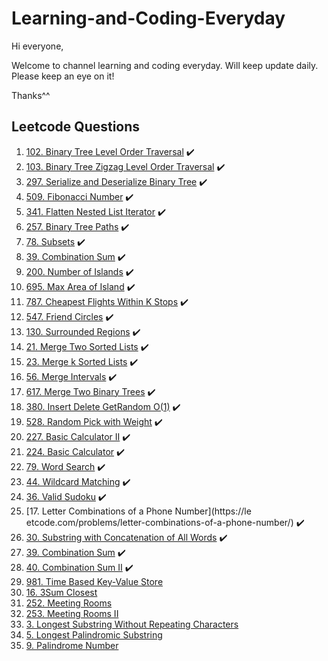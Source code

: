 # Learning-and-Coding-Everyday
Hi everyone,

Welcome to channel learning and coding everyday. Will keep update daily. Please keep an eye on it! 

Thanks^^

## Leetcode Questions
1. [102. Binary Tree Level Order Traversal](https://leetcode.com/problems/binary-tree-level-order-traversal/description/) :heavy_check_mark:
1. [103. Binary Tree Zigzag Level Order Traversal](https://leetcode.com/problems/binary-tree-zigzag-level-order-traversal/description/) :heavy_check_mark:
1. [297. Serialize and Deserialize Binary Tree](https://leetcode.com/problems/serialize-and-deserialize-binary-tree/description/) :heavy_check_mark:
1. [509. Fibonacci Number](https://leetcode.com/problems/fibonacci-number/) :heavy_check_mark:
1. [341. Flatten Nested List Iterator](https://leetcode.com/problems/flatten-nested-list-iterator/) :heavy_check_mark:
1. [257. Binary Tree Paths](https://leetcode.com/problems/binary-tree-paths/) :heavy_check_mark:
1. [78. Subsets](https://leetcode.com/problems/subsets/) :heavy_check_mark:
1. [39. Combination Sum](https://leetcode.com/problems/combination-sum/) :heavy_check_mark:
1. [200. Number of Islands](https://leetcode.com/problems/number-of-islands/) :heavy_check_mark:
1. [695. Max Area of Island](https://leetcode.com/problems/max-area-of-island/) :heavy_check_mark:
1. [787. Cheapest Flights Within K Stops](https://leetcode.com/problems/cheapest-flights-within-k-stops/) :heavy_check_mark:
1. [547. Friend Circles](https://leetcode.com/problems/friend-circles/) :heavy_check_mark:
1. [130. Surrounded Regions](https://leetcode.com/problems/surrounded-regions/) :heavy_check_mark:
1. [21. Merge Two Sorted Lists](https://leetcode.com/problems/merge-two-sorted-lists/) :heavy_check_mark:
1. [23. Merge k Sorted Lists](https://leetcode.com/problems/merge-k-sorted-lists/) :heavy_check_mark:
1. [56. Merge Intervals](https://leetcode.com/problems/merge-intervals/) :heavy_check_mark:
1. [617. Merge Two Binary Trees]() :heavy_check_mark:
1. [380. Insert Delete GetRandom O(1)](https://leetcode.com/problems/insert-delete-getrandom-o1/) :heavy_check_mark:
1. [528. Random Pick with Weight](https://leetcode.com/problems/random-pick-with-weight/) :heavy_check_mark:
1. [227. Basic Calculator II](https://leetcode.com/problems/basic-calculator-ii/) :heavy_check_mark:
1. [224. Basic Calculator](https://leetcode.com/problems/basic-calculator/) :heavy_check_mark:
1. [79. Word Search](https://leetcode.com/problems/word-search/) :heavy_check_mark:
1. [44. Wildcard Matching](https://leetcode.com/problems/wildcard-matching/) :heavy_check_mark:
1. [36. Valid Sudoku](https://leetcode.com/problems/valid-sudoku/) :heavy_check_mark:
1. [17. Letter Combinations of a Phone Number](https://le
etcode.com/problems/letter-combinations-of-a-phone-number/)  :heavy_check_mark:
1. [30. Substring with Concatenation of All Words](https://leetcode.com/problems/substring-with-concatenation-of-all-words/)  :heavy_check_mark:
1. [39. Combination Sum](https://leetcode.com/problems/combination-sum/)  :heavy_check_mark:
1. [40. Combination Sum II](https://leetcode.com/problems/combination-sum-ii/)  :heavy_check_mark:
1. [981. Time Based Key-Value Store](https://leetcode.com/problems/time-based-key-value-store/description/)
1. [16. 3Sum Closest](https://leetcode.com/problems/3sum-closest/description/)
1. [252. Meeting Rooms](https://www.cnblogs.com/grandyang/p/5240774.html)
1. [253. Meeting Rooms II](https://www.cnblogs.com/grandyang/p/5244720.html)
1. [3. Longest Substring Without Repeating Characters](https://leetcode.com/problems/longest-substring-without-repeating-characters/description/)
1. [5. Longest Palindromic Substring](https://leetcode.com/problems/longest-palindromic-substring/description/)
1. [9. Palindrome Number](https://leetcode.com/problems/palindrome-number/description/)
